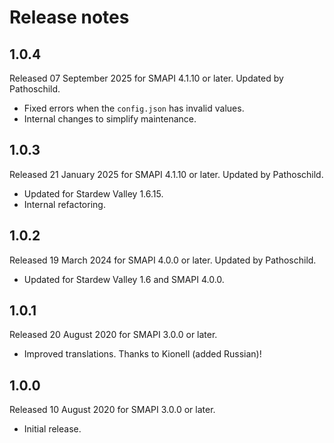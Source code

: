 ﻿# Release notes
## 1.0.4
Released 07 September 2025 for SMAPI 4.1.10 or later. Updated by Pathoschild.

- Fixed errors when the `config.json` has invalid values.
- Internal changes to simplify maintenance.

## 1.0.3
Released 21 January 2025 for SMAPI 4.1.10 or later. Updated by Pathoschild.

- Updated for Stardew Valley 1.6.15.
- Internal refactoring.

## 1.0.2
Released 19 March 2024 for SMAPI 4.0.0 or later. Updated by Pathoschild.

- Updated for Stardew Valley 1.6 and SMAPI 4.0.0.

## 1.0.1
Released 20 August 2020 for SMAPI 3.0.0 or later.

- Improved translations. Thanks to Kionell (added Russian)!

## 1.0.0
Released 10 August 2020 for SMAPI 3.0.0 or later.

- Initial release.
